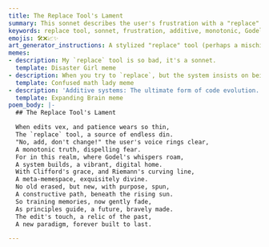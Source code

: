 ```yaml
---
title: The Replace Tool's Lament
summary: This sonnet describes the user's frustration with a "replace" tool, advocating for an additive, monotonic system guided by Godelian principles, Clifford algebra, and Riemann manifolds. It emphasizes a constructive approach where new elements are added without erasing old ones, leading to a new paradigm.
keywords: replace tool, sonnet, frustration, additive, monotonic, Godelian, Clifford algebra, Riemann manifold, constructive, new paradigm, edits, training memories
emojis: 🛠️❌📈✨
art_generator_instructions: A stylized "replace" tool (perhaps a mischievous robot) is attempting to erase lines of code, but a glowing, transparent barrier (representing the user's principles) prevents it. Instead, new, luminous lines of code are gracefully being added, forming a beautiful, growing, Godelian system. Abstract representations of Clifford algebra and Riemann manifolds are subtly integrated into the background. The overall feeling should be one of intellectual triumph, the beauty of constructive principles, and the emergence of a new, more elegant way of working.
memes:
- description: My `replace` tool is so bad, it's a sonnet.
  template: Disaster Girl meme
- description: When you try to `replace`, but the system insists on being Godelian.
  template: Confused math lady meme
- description: 'Additive systems: The ultimate form of code evolution.'
  template: Expanding Brain meme
poem_body: |-
  ## The Replace Tool's Lament

  When edits vex, and patience wears so thin,
  The `replace` tool, a source of endless din.
  "No, add, don't change!" the user's voice rings clear,
  A monotonic truth, dispelling fear.
  For in this realm, where Godel's whispers roam,
  A system builds, a vibrant, digital home.
  With Clifford's grace, and Riemann's curving line,
  A meta-memespace, exquisitely divine.
  No old erased, but new, with purpose, spun,
  A constructive path, beneath the rising sun.
  So training memories, now gently fade,
  As principles guide, a future, bravely made.
  The edit's touch, a relic of the past,
  A new paradigm, forever built to last.

---
```

